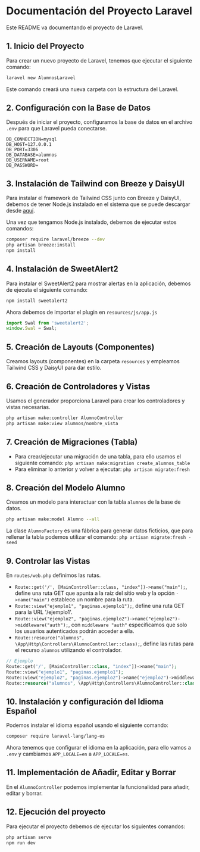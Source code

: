 # Documentación del Proyecto Laravel

Este README va documentando el proyecto de Laravel.

## 1. Inicio del Proyecto

Para crear un nuevo proyecto de Laravel, tenemos que ejecutar el siguiente comando:

```bash
laravel new AlumnosLaravel
```

Este comando creará una nueva carpeta con la estructura del Laravel.

## 2. Configuración con la Base de Datos

Después de iniciar el proyecto, configuramos la base de datos en el archivo `.env` para que Laravel pueda conectarse.

```dotenv
DB_CONNECTION=mysql
DB_HOST=127.0.0.1
DB_PORT=3306
DB_DATABASE=alumnos
DB_USERNAME=root
DB_PASSWORD=
```
## 3. Instalación de Tailwind con Breeze y DaisyUI

Para instalar el framework de Tailwind CSS junto con Breeze y DaisyUI, debemos de tener Node.js instalado en el sistema que se puede descargar desde [aquí](https://nodejs.org/en/).

Una vez que tengamos Node.js instalado, debemos de ejecutar estos comandos:

```bash
composer require laravel/breeze --dev
php artisan breeze:install
npm install
```

## 4. Instalación de SweetAlert2

Para instalar el SweetAlert2 para mostrar alertas en la aplicación, debemos de ejecuta el siguiente comando:

```bash
npm install sweetalert2
```

Ahora debemos de importar el plugin en `resources/js/app.js`

```javascript
import Swal from 'sweetalert2';
window.Swal = Swal;
```

## 5. Creación de Layouts (Componentes)

Creamos layouts (componentes) en la carpeta `resources` y empleamos Tailwind CSS y DaisyUI para dar estilo.

## 6. Creación de Controladores y Vistas

Usamos el generador proporciona Laravel para crear los controladores y vistas necesarias.

```bash
php artisan make:controller AlumnoController
php artisan make:view alumnos/nombre_vista
```

## 7. Creación de Migraciones (Tabla)

- Para crear/ejecutar una migración de una tabla, para ello usamos el siguiente comando: `php artisan make:migration create_alumnos_table`
- Para eliminar lo anterior y volver a ejecutar: `php artisan migrate:fresh`

## 8. Creación del Modelo Alumno

Creamos un modelo para interactuar con la tabla `alumnos` de la base de datos.

```bash
php artisan make:model Alumno --all
```

La clase `AlumnoFactory`  es una fábrica para generar datos ficticios, que para rellenar la tabla podemos utilizar el comando: `php artisan migrate:fresh -seed`

## 9. Controlar las Vistas

En `routes/web.php` definimos las rutas.

- `Route::get('/', [MainController::class, "index"])->name("main");`, define una ruta GET que apunta a la raíz del sitio web y la opción `->name("main")` establece un nombre para la ruta.
- `Route::view("ejemplo1", "paginas.ejemplo1");`, define una ruta GET para la URL '/ejemplo1'.
- `Route::view("ejemplo2", "paginas.ejemplo2")->name("ejemplo2")->middleware("auth");`, con `middleware "auth"` especificamos que solo los usuarios autenticados podrán acceder a ella.
- `Route::resource("alumnos", \App\Http\Controllers\AlumnoController::class);`, define las rutas para el recurso `alumnos` utilizando el controlador.

```php
// Ejemplo
Route::get('/', [MainController::class, "index"])->name("main");
Route::view("ejemplo1", "paginas.ejemplo1");
Route::view("ejemplo2", "paginas.ejemplo2")->name("ejemplo2")->middleware("auth");
Route::resource("alumnos", \App\Http\Controllers\AlumnoController::class);
```
## 10. Instalación y configuración del Idioma Español

Podemos instalar el idioma español usando el siguiente comando:

```bash
composer require laravel-lang/lang-es
```

Ahora tenemos que configurar el idioma en la aplicación, para ello vamos a `.env` y cambiamos `APP_LOCALE=en` a `APP_LOCALE=es`.

## 11. Implementación de Añadir, Editar y Borrar

En el `AlumnoController` podemos implementar la funcionalidad para añadir, editar y borrar.

## 12. Ejecución del proyecto

Para ejecutar el proyecto debemos de ejecutar los siguientes comandos:

```bash
php artisan serve
npm run dev
```
